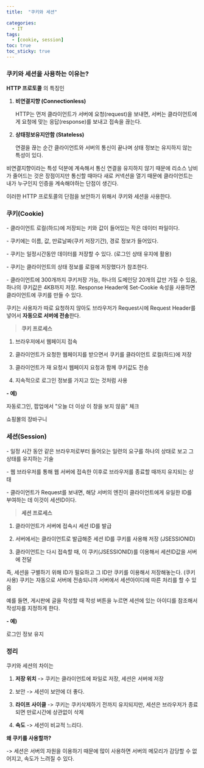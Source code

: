 ```yaml
---
title:  "쿠키와 세션"

categories:
  - IT
tags:
  - [cookie, session]
toc: true
toc_sticky: true
---
```


### 쿠키와 세션을 사용하는 이유는?

 

**HTTP 프로토콜** 의 특징인

1. **비연결지향 (Connectionless)**

    HTTP는 먼저 클라이언트가 서버에 요청(request)을 보내면, 서버는 클라이언트에게 요청에 맞는 응답(response)를 보내고 접속을 끊는다.

2. **상태정보유지안함 (Stateless)**

    연결을 끊는 순간 클라이언트와 서버의 통신이 끝나며 상태 정보는 유지하지 않는 특성이 있다.

 

비연결지향이라는 특성 덕분에 계속해서 통신 연결을 유지하지 않기 때문에 리소스 낭비가 줄어드는 것은 장점이지만 통신할 때마다 새로 커넥션을 열기 때문에 클라이언트는 내가 누구인지 인증을 계속해야하는 단점이 생긴다.

이러한 HTTP 프로토콜의 단점을 보안하기 위해서 쿠키와 세션을 사용한다. 

 

### **쿠키(Cookie)**

\- 클라이언트 로컬(하드)에 저장되는 키와 값이 들어있는 작은 데이터 파일이다. 

\- 쿠키에는 이름, 값, 만료날짜(쿠키 저장기간), 경로 정보가 들어있다.

\- 쿠키는 일정시간동안 데이터를 저장할 수 있다. (로그인 상태 유지에 활용)

\- 쿠키는 클라이언트의 상태 정보를 로컬에 저장했다가 참조한다.

\- 클라이언트에 300개까지 쿠키저장 가능, 하나의 도메인당 20개의 값만 가질 수 있음, 하나의 쿠키값은 4KB까지 저장. Response Header에 Set-Cookie 속성을 사용하면 클라이언트에 쿠키를 만들 수 있다.

쿠키는 사용자가 따로 요청하지 않아도 브라우저가 Request시에 Request Header를 넣어서 **자동으로 서버에 전송**한다.

 

> **쿠키 프로세스**

1. 브라우저에서 웹페이지 접속

2. 클라이언트가 요청한 웹페이지를 받으면서 쿠키를 클라이언트 로컬(하드)에 저장
3. 클라이언트가 재 요청시 웹페이지 요청과 함께 쿠키값도 전송

4. 지속적으로 로그인 정보를 가지고 있는 것처럼 사용



**- 예)**

자동로그인, 팝업에서 "오늘 더 이상 이 창을 보지 않음" 체크

쇼핑몰의 장바구니

 



 

### **세션(Session)**

\- 일정 시간 동안 같은 브라우저로부터 들어오는 일련의 요구를 하나의 상태로 보고 그 상태를 유지하는 기술

\- 웹 브라우저를 통해 웹 서버에 접속한 이후로 브라우저를 종료할 때까지 유지되는 상태

\- 클라이언트가 Request를 보내면, 해당 서버의 엔진이 클라이언트에게 유일한 ID를 부여하는 데 이것이 세션ID이다.

 

> **세션 프로세스**

1. 클라이언트가 서버에 접속시 세션 ID를 발급

2. 서버에서는 클라이언트로 발급해준 세션 ID를 쿠키를 사용해 저장 (JSESSIONID)

3. 클라이언트는 다시 접속할 때, 이 쿠키(JSESSIONID)를 이용해서 세션ID값을 서버에 전달

즉, 세션을 구별하기 위해 ID가 필요하고 그 ID만 쿠키를 이용해서 저장해놓는다. (쿠키사용) 쿠키는 자동으로 서버에 전송되니까 서버에서 세션아이디에 따른 처리를 할 수 있음

예를 들면, 게시판에 글을 작성할 때 작성 버튼을 누르면 세션에 있는 아이디를 참조해서 작성자를 지정하게 한다.

 

**- 예)**

로그인 정보 유지

 

 

### **정리**

쿠키와 세션의 차이는

1. **저장 위치** -> 쿠키는 클라이언트에 파일로 저장, 세션은 서버에 저장

2. 보안 -> 세션이 보안에 더 좋다.

3. **라이프 사이클** -> 쿠키는 쿠키삭제하기 전까지 유지되지만, 세션은 브라우저가 종료되면 만료시간에 상관없이 삭제

4. **속도** -> 세션이 비교적 느리다.

 

**왜 쿠키를 사용할까?**

-> 세션은 서버의 자원을 이용하기 때문에 많이 사용하면 서버의 메모리가 감당할 수 없어지고, 속도가 느려질 수 있다.